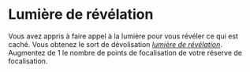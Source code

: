 # Lumière de révélation

<p><span id="ctl00_MainContent_DetailedOutput">Vous avez appris à faire appel à la lumière pour vous révéler ce qui est caché. Vous obtenez le sort de dévolisation <a href="https://2e.aonprd.com/Spells.aspx?ID=557"><em>lumière de révélation</em></a>. Augmentez de 1 le nombre de points de focalisation de votre réserve de focalisation.&nbsp;</span></p>